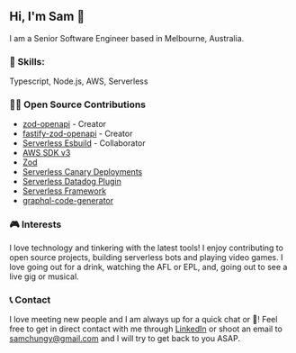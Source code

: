 ## Hi, I'm Sam 👋
I am a Senior Software Engineer based in Melbourne, Australia.

### 🌟 Skills:
Typescript, Node.js, AWS, Serverless

### 👨‍💻 Open Source Contributions
- [zod-openapi](https://github.com/samchungy/zod-openapi) - Creator
- [fastify-zod-openapi](https://github.com/samchungy/fastify-zod-openapi) - Creator
- [Serverless Esbuild](https://github.com/floydspace/serverless-esbuild) - Collaborator
- [AWS SDK v3](https://github.com/aws/aws-sdk-js-v3/commits/main/?author=samchungy)
- [Zod](https://github.com/colinhacks/zod/commits/master/?author=samchungy)
- [Serverless Canary Deployments](https://github.com/davidgf/serverless-plugin-canary-deployments/commits/master/?author=samchungy)
- [Serverless Datadog Plugin](https://github.com/DataDog/serverless-plugin-datadog/commits/master/?author=samchungy)
- [Serverless Framework](https://github.com/serverless/dashboard-plugin/commits/master/?author=samchungy)
- [graphql-code-generator](https://github.com/dotansimha/graphql-code-generator/commits/master/?author=samchungy)

### 🎮 Interests
I love technology and tinkering with the latest tools! I enjoy contributing to open source projects, building serverless bots and playing video games. I love going out for a drink, watching the AFL or EPL, and, going out to see a live gig or musical.

### 📞 Contact
I love meeting new people and I am always up for a quick chat or :beer:! Feel free to get in direct contact with me through [LinkedIn](https://linkedin.com/in/samchungy/) or shoot an email to samchungy@gmail.com and I will try to get back to you ASAP.
